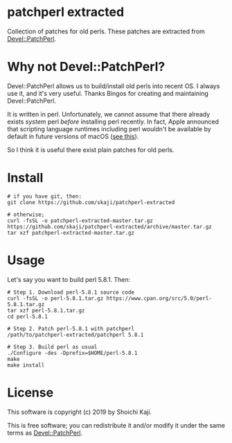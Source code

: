 # patchperl extracted

Collection of patches for old perls.
These patches are extracted from [Devel::PatchPerl](https://metacpan.org/pod/Devel::PatchPerl).

# Why not Devel::PatchPerl?

Devel::PatchPerl allows us to build/install old perls into recent OS.
I always use it, and it's very useful. Thanks Bingos for creating and maintaining Devel::PatchPerl.

It is written in perl. Unfortunately, we cannot assume that there already exists *system* perl *before* installing perl recently.
In fact, Apple announced that scripting language runtimes including perl wouldn't be available by default in future versions of macOS
([see this](https://developer.apple.com/documentation/xcode_release_notes/xcode_11_release_notes)).

So I think it is useful there exist plain patches for old perls.

# Install

```
# if you have git, then:
git clone https://github.com/skaji/patchperl-extracted

# otherwise;
curl -fsSL -o patchperl-extracted-master.tar.gz https://github.com/skaji/patchperl-extracted/archive/master.tar.gz
tar xzf patchperl-extracted-master.tar.gz
```

# Usage

Let's say you want to build perl 5.8.1. Then:

```
# Step 1. Download perl-5.8.1 source code
curl -fsSL -o perl-5.8.1.tar.gz https://www.cpan.org/src/5.0/perl-5.8.1.tar.gz
tar xzf perl-5.8.1.tar.gz
cd perl-5.8.1

# Step 2. Patch perl-5.8.1 with patchperl
/path/to/patchperl-extracted/patchperl 5.8.1

# Step 3. Build perl as usual
./Configure -des -Dprefix=$HOME/perl-5.8.1
make
make install
```

# License

This software is copyright (c) 2019 by Shoichi Kaji.

This is free software;
you can redistribute it and/or modify it under the same terms
as [Devel::PatchPerl](https://metacpan.org/pod/Devel::PatchPerl).
